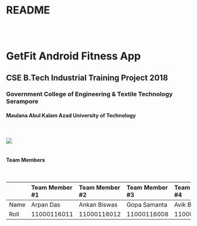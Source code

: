 # README
<br><br>
# GetFit Android Fitness App
## CSE B.Tech Industrial Training Project 2018
###  Government College of Engineering & Textile Technology Serampore
#### Maulana Abul Kalam Azad University of Technology
<br><br>
![](http://i64.tinypic.com/amxnxy.jpg)
<br><br>
#### Team Members
<br>

| | Team Member #1 | Team Member #2 | Team Member #3 | Team Member #4 |
| :--- | :--- | :--- | :--- | :--- |
| Name | Arpan Das | Ankan Biswas | Gopa Samanta | Avik Biswas |
| Roll | 11000116011 | 11000116012 | 11000116008 | 11000116010 |
